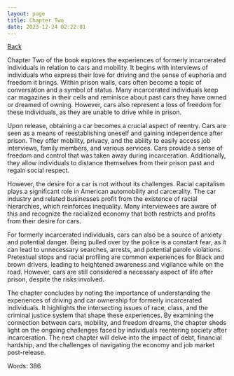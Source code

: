 ```yaml
---
layout: page
title: Chapter Two
date: 2023-12-24 02:22:01
---
```


[Back](./)


Chapter Two of the book explores the experiences of formerly incarcerated individuals in relation to cars and mobility. It begins with interviews of individuals who express their love for driving and the sense of euphoria and freedom it brings. Within prison walls, cars often become a topic of conversation and a symbol of status. Many incarcerated individuals keep car magazines in their cells and reminisce about past cars they have owned or dreamed of owning. However, cars also represent a loss of freedom for these individuals, as they are unable to drive while in prison.

Upon release, obtaining a car becomes a crucial aspect of reentry. Cars are seen as a means of reestablishing oneself and gaining independence after prison. They offer mobility, privacy, and the ability to easily access job interviews, family members, and various services. Cars provide a sense of freedom and control that was taken away during incarceration. Additionally, they allow individuals to distance themselves from their prison past and regain social respect.

However, the desire for a car is not without its challenges. Racial capitalism plays a significant role in American automobility and carcerality. The car industry and related businesses profit from the existence of racial hierarchies, which reinforces inequality. Many interviewees are aware of this and recognize the racialized economy that both restricts and profits from their desire for cars.

For formerly incarcerated individuals, cars can also be a source of anxiety and potential danger. Being pulled over by the police is a constant fear, as it can lead to unnecessary searches, arrests, and potential parole violations. Pretextual stops and racial profiling are common experiences for Black and brown drivers, leading to heightened awareness and vigilance while on the road. However, cars are still considered a necessary aspect of life after prison, despite the risks involved.

The chapter concludes by noting the importance of understanding the experiences of driving and car ownership for formerly incarcerated individuals. It highlights the intersecting issues of race, class, and the criminal justice system that shape these experiences. By examining the connection between cars, mobility, and freedom dreams, the chapter sheds light on the ongoing challenges faced by individuals reentering society after incarceration. The next chapter will delve into the impact of debt, financial hardship, and the challenges of navigating the economy and job market post-release.

Words: 386